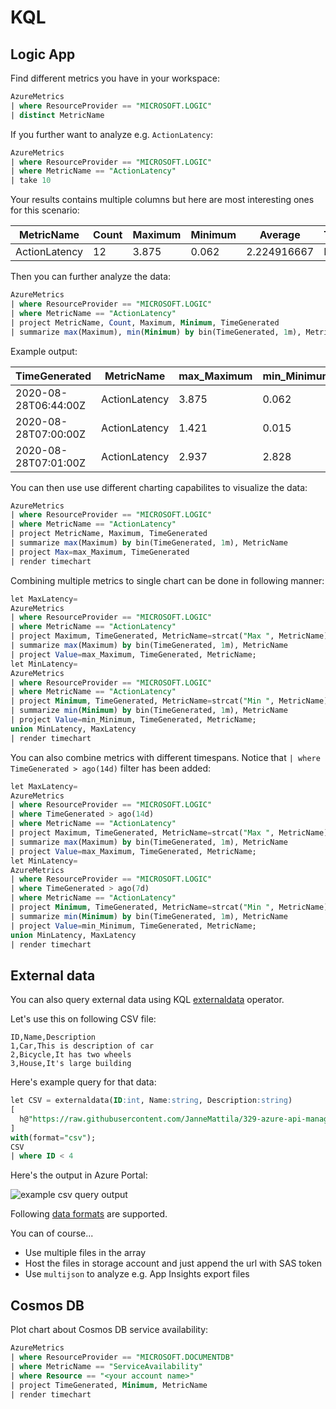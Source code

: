 # KQL

## Logic App

Find different metrics you have in your workspace:

```sql
AzureMetrics 
| where ResourceProvider == "MICROSOFT.LOGIC"
| distinct MetricName
```

If you further want to analyze e.g. `ActionLatency`:

```sql
AzureMetrics 
| where ResourceProvider == "MICROSOFT.LOGIC"
| where MetricName == "ActionLatency"
| take 10
```

Your results contains multiple columns but here are most interesting ones for this scenario:

| MetricName    | Count | Maximum | Minimum | Average     | TimeGrain |
|---------------|-------|---------|---------|-------------|-----------|
| ActionLatency | 12    | 3.875   | 0.062   | 2.224916667 | PT1M      |

Then you can further analyze the data:

```sql
AzureMetrics 
| where ResourceProvider == "MICROSOFT.LOGIC"
| where MetricName == "ActionLatency"
| project MetricName, Count, Maximum, Minimum, TimeGenerated
| summarize max(Maximum), min(Minimum) by bin(TimeGenerated, 1m), MetricName
```

Example output:

| TimeGenerated        | MetricName    | max_Maximum | min_Minimum |
|----------------------|---------------|-------------|-------------|
| 2020-08-28T06:44:00Z | ActionLatency | 3.875       | 0.062       |
| 2020-08-28T07:00:00Z | ActionLatency | 1.421       | 0.015       |
| 2020-08-28T07:01:00Z | ActionLatency | 2.937       | 2.828       |

You can then use use different charting capabilites to visualize the data:

```sql
AzureMetrics 
| where ResourceProvider == "MICROSOFT.LOGIC"
| where MetricName == "ActionLatency"
| project MetricName, Maximum, TimeGenerated
| summarize max(Maximum) by bin(TimeGenerated, 1m), MetricName
| project Max=max_Maximum, TimeGenerated
| render timechart
```

Combining multiple metrics to single chart can be done in following manner:

```sql
let MaxLatency=
AzureMetrics 
| where ResourceProvider == "MICROSOFT.LOGIC"
| where MetricName == "ActionLatency"
| project Maximum, TimeGenerated, MetricName=strcat("Max ", MetricName)
| summarize max(Maximum) by bin(TimeGenerated, 1m), MetricName
| project Value=max_Maximum, TimeGenerated, MetricName;
let MinLatency=
AzureMetrics 
| where ResourceProvider == "MICROSOFT.LOGIC"
| where MetricName == "ActionLatency"
| project Minimum, TimeGenerated, MetricName=strcat("Min ", MetricName)
| summarize min(Minimum) by bin(TimeGenerated, 1m), MetricName
| project Value=min_Minimum, TimeGenerated, MetricName;
union MinLatency, MaxLatency
| render timechart
```

You can also combine metrics with different timespans.
Notice that `| where TimeGenerated > ago(14d)` filter has been added:

```sql
let MaxLatency=
AzureMetrics 
| where ResourceProvider == "MICROSOFT.LOGIC"
| where TimeGenerated > ago(14d)
| where MetricName == "ActionLatency"
| project Maximum, TimeGenerated, MetricName=strcat("Max ", MetricName)
| summarize max(Maximum) by bin(TimeGenerated, 1m), MetricName
| project Value=max_Maximum, TimeGenerated, MetricName;
let MinLatency=
AzureMetrics 
| where ResourceProvider == "MICROSOFT.LOGIC"
| where TimeGenerated > ago(7d)
| where MetricName == "ActionLatency"
| project Minimum, TimeGenerated, MetricName=strcat("Min ", MetricName)
| summarize min(Minimum) by bin(TimeGenerated, 1m), MetricName
| project Value=min_Minimum, TimeGenerated, MetricName;
union MinLatency, MaxLatency
| render timechart
```

## External data

You can also query external data using KQL [externaldata](https://docs.microsoft.com/en-us/azure/data-explorer/kusto/query/externaldata-operator) operator.

Let's use this on following CSV file:

```csv
ID,Name,Description
1,Car,This is description of car
2,Bicycle,It has two wheels
3,House,It's large building
```

Here's example query for that data:

```sql
let CSV = externaldata(ID:int, Name:string, Description:string)
[
  h@"https://raw.githubusercontent.com/JanneMattila/329-azure-api-management-functions/master/doc/data.csv"
]
with(format="csv");
CSV
| where ID < 4
```

Here's the output in Azure Portal:

![example csv query output](https://user-images.githubusercontent.com/2357647/94178181-6f616680-fea3-11ea-98d2-3587c59a3a45.png)


Following [data formats](https://docs.microsoft.com/en-us/azure/data-explorer/kusto/query/externaldata-operator) are supported.

You can of course...

- Use multiple files in the array
- Host the files in storage account and just append the url with SAS token
- Use `multijson` to analyze e.g. App Insights export files

## Cosmos DB

Plot chart about Cosmos DB service availability:

```sql
AzureMetrics
| where ResourceProvider == "MICROSOFT.DOCUMENTDB"
| where MetricName == "ServiceAvailability"
| where Resource == "<your account name>"
| project TimeGenerated, Minimum, MetricName
| render timechart
```
